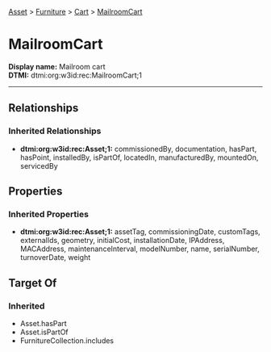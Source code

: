 [Asset](../../Asset.md) > [Furniture](../Furniture.md) > [Cart](Cart.md) > [MailroomCart](.)
# MailroomCart

**Display name:** Mailroom cart<br />
**DTMI:** dtmi:org:w3id:rec:MailroomCart;1

---
## Relationships
### Inherited Relationships
* **dtmi:org:w3id:rec:Asset;1:** commissionedBy, documentation, hasPart, hasPoint, installedBy, isPartOf, locatedIn, manufacturedBy, mountedOn, servicedBy
## Properties
### Inherited Properties
* **dtmi:org:w3id:rec:Asset;1:** assetTag, commissioningDate, customTags, externalIds, geometry, initialCost, installationDate, IPAddress, MACAddress, maintenanceInterval, modelNumber, name, serialNumber, turnoverDate, weight
## Target Of
### Inherited
* Asset.hasPart
* Asset.isPartOf
* FurnitureCollection.includes

